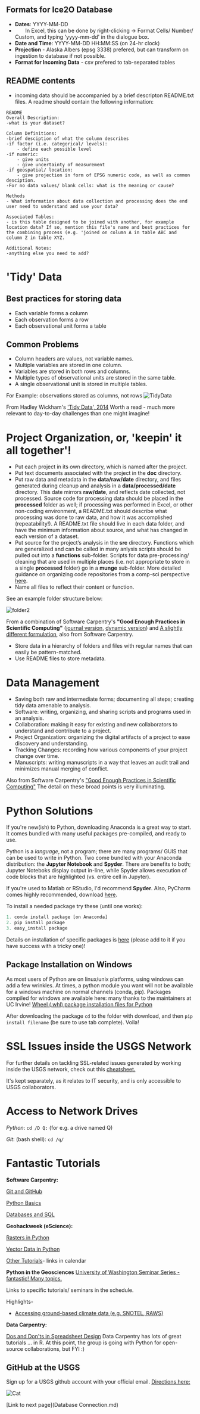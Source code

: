 ## Formats for Ice2O Database
- **Dates**: YYYY-MM-DD
-  &nbsp;&nbsp;&nbsp;&nbsp;&nbsp;&nbsp; In Excel, this can be done by right-clicking -> Format Cells/ Number/ Custom, and typing 'yyyy-mm-dd' in the dialogue box.
- **Date and Time**: YYYY-MM-DD HH:MM:SS (on 24-hr clock)
- **Projection** - Alaska Albers (epsg 3338) prefered, but can transform on ingestion to database if not possible.
- **Format for Incoming Data** - csv prefered to tab-separated tables

## README contents
- incoming data should be accompanied by a brief descripton README.txt files.
A readme should contain the following information:

```
README
Overall Description:
-what is your dataset?

Column Definitions:
-brief desciption of what the column describes
-if factor (i.e. categorical/ levels):
	- define each possible level
-if numeric:
	- give units
	- give uncertainty of measurement
-if geospatial/ location:
	- give projection in form of EPSG numeric code, as well as common desciption.
-For no data values/ blank cells: what is the meaning or cause?

Methods
- What information about data collection and processing does the end user need to understand and use your data?

Associated Tables:
- is this table designed to be joined with another, for example location data? If so, mention this file's name and best practices for the combining process (e.g. 'joined on column A in table ABC and column Z in table XYZ.

Additional Notes:
-anything else you need to add?
```


# 'Tidy' Data

## Best practices for storing data
- Each variable forms a column
- Each observation forms a row
- Each observational unit forms a table

## Common Problems
- Column headers are values, not variable names. 
- Multiple variables are stored in one column. 
- Variables are stored in both rows and columns. 
- Multiple types of observational units are stored in the same table. 
- A single observational unit is stored in multiple tables.

For Example: observations stored as columns, not rows
![TidyData](/Ice2ODocs/images/NotTidy.png)

From Hadley Wickham's ['Tidy Data', 2014](https://www.jstatsoft.org/article/view/v059i10) Worth a read - much more relevant to day-to-day challenges than one might imagine!


# Project Organization, or, 'keepin' it all together'!
- Put each project in its own directory, which is named after the project.
- Put text documents associated with the project in the **doc** directory.
- Put raw data and metadata in the **data/raw/date** directory, and files generated during cleanup and analysis in a **data/processed/date** directory. This date mirrors **raw/date**, and reflects date collected, not processed. Source code for processing data should be placed in the **processed** folder as well; if processing was performed in Excel, or other non-coding environment, a README.txt should describe what processing was done to raw data, and how it was accomplished (repeatability!). A README.txt file should live in each data folder, and have the minimum information about source, and what has changed in each version of a dataset. 
- Put source for the project’s analysis in the **src** directory. Functions which are generalized and can be called in many anlysis scripts should be pulled out into a **functions** sub-folder. Scripts for data pre-processing/ cleaning that are used in multiple places (i.e. not appropriate to store in a single **processed** folder) go in a **munge** sub-folder. More detailed guidance on organizing code repositories from a comp-sci perspective [here](http://docs.python-guide.org/en/latest/writing/structure/).
- Name all files to reflect their content or function.

See an example folder structure below:

![folder2](/Ice2ODocs/images/FolderStructure.PNG)

From a combination of Software Carpentry's **"Good Enough Practices in Scientific Computing"** ([journal version](https://arxiv.org/abs/1609.00037), [dynamic version](https://swcarpentry.github.io/good-enough-practices-in-scientific-computing/)) and [A slightly different formulation](http://v4.software-carpentry.org/data/mgmt.html), also from Software Carpentry.

- Store data in a hierarchy of folders and files with regular names that can easily be pattern-matched.
- Use README files to store metadata.

# Data Management 
- Saving both raw and intermediate forms; documenting all steps; creating tidy data amenable to analysis.
- Software: writing, organizing, and sharing scripts and programs used in an analysis.
- Collaboration: making it easy for existing and new collaborators to understand and contribute to a project.
- Project Organization: organizing the digital artifacts of a project to ease discovery and understanding.
- Tracking Changes: recording how various components of your project change over time.
- Manuscripts: writing manuscripts in a way that leaves an audit trail and minimizes manual merging of conflict.

Also from Software Carpentry's ["Good Enough Practices in Scientific Computing"](https://arxiv.org/abs/1609.00037)
The detail on these broad points is very illuminating.

# Python Solutions
If you're new(ish) to Python, downloading Anaconda is a great way to start. It comes bundled with many useful packages pre-compiled, and ready to use. 

Python is a _language_, not a program; there are many programs/ GUIS that can be used to write in Python. Two come bundled with your Anaconda distribution: the **Jupyter Notebook** and **Spyder**. There are benefits to both; Jupyter Noteboks display output in-line, while Spyder allows execution of code blocks that are highlighted (vs. entire cell in Jupyter). 

If you're used to Matlab or RStudio, I'd recommend **Spyder**. Also, PyCharm comes highly recommended, download [here](https://www.jetbrains.com/pycharm/download/#section=windows).

To install a needed package try these (until one works):

```python
1. conda install package [on Anaconda]
2. pip install package
3. easy_install package
```

Details on installation of specific packages is [here](https://docs.google.com/a/doi.gov/document/d/12Y2SeO2jWcnpX3a8UlA82wHAYDtfq6yG6VnUgOzblfo/edit?usp=sharing) (please add to it if you have success with a tricky one)!

## Package Installation on Windows
As most users of Python are on linux/unix platforms, using windows can add a few wrinkles. At times, a python module you want will not be available for a windows machine on normal channels (conda, pip). Packages compiled for windows are available here: many thanks to the maintainers at UC Irvine!
[Wheel (.whl) package installation files for Python](http://www.lfd.uci.edu/~gohlke/pythonlibs/)

After downloading the package `cd` to the folder with download, and then `pip install filename` (be sure to use tab complete). Voila!

# SSL Issues inside the USGS Network
For further details on tackling SSL-related issues generated by working inside the USGS network, check out this 
[cheatsheet.](https://docs.google.com/a/doi.gov/document/d/18M6IHL_dfdypAHX8gUTr6LCsNRQA82rMdYfrEeBk6tg/edit?usp=sharing)

It's kept separately, as it relates to IT security, and is only accessible to USGS collaborators.

# Access to Network Drives
_Python_: `cd /D Q:` (for e.g. a drive named Q)

_Git_: (bash shell): `cd /q/`

# Fantastic Tutorials
 **Software Carpentry:**
 
 [Git and GitHub](http://swcarpentry.github.io/git-novice/)
 
 [Python Basics](http://swcarpentry.github.io/python-novice-inflammation/)
 
 [Databases and SQL](http://swcarpentry.github.io/sql-novice-survey/)
 
**Geohackweek (eScience):**

 [Rasters in Python](https://geohackweek.github.io/raster/)
 
 [Vector Data in Python](https://geohackweek.github.io/vector/)
 
 [Other Tutorials](https://geohackweek.github.io/)- links in calendar
 
 **Python in the Geosciences**
 [University of Washington Seminar Series - fantastic! Many topics.](https://github.com/uwescience/Python-for-geosciences)
 
 Links to specific tutorials/ seminars in the schedule.
 
 Highlights-
 
+ [Accessing ground-based climate data (e.g. SNOTEL, RAWS)](https://github.com/uwescience/Python-for-geosciences/blob/master/20170307/ulmo-Snotel-cuahsiwof.ipynb)
 
**Data Carpentry:**
 
 [Dos and Don'ts in Spreadsheet Design](http://www.datacarpentry.org/spreadsheet-ecology-lesson/)
 Data Carpentry has lots of great tutorials ... in R. At this point, the group is going with Python for open-source collaborations, but FYI :)
 
## GitHub at the USGS
 Sign up for a USGS github account with your official email. [Directions here:](http://butst.usgs.gov/open-source/)
 
![Cat](/Ice2ODocs/images/cat.jpg)
 
 [Link to next page](Database Connection.md)
